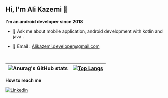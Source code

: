 ## Hi, I'm Ali Kazemi :wave:


**I'm an android developer since 2018**

- 💬 Ask me about mobile application, android development with kotlin and java .

- :e-mail:   Email : Alikazemi.developer@gmail.com

<br />

|![Anurag's GitHub stats](https://github-readme-stats.vercel.app/api?username=awlrhm&show_icons=true&theme=codeSTACKr )|[![Top Langs](https://github-readme-stats.vercel.app/api/top-langs/?username=awlrhm&layout=compact&show_icons=true&theme=codeSTACKr )](https://github.com/anuraghazra/github-readme-stats)|
------------- | -------------

**How to reach me**


[![Linkedin](https://user-images.githubusercontent.com/73734233/157261895-b0b7c9df-297c-4b35-bd3b-614d7132f8cc.png)](https://www.linkedin.com/in/alikazemi-developer/)


